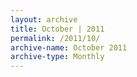 ```yaml
---
layout: archive
title: October | 2011
permalink: /2011/10/
archive-name: October 2011
archive-type: Monthly
---
```

